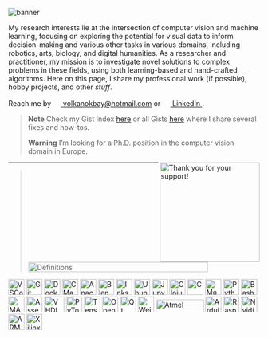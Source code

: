 ![banner](https://github.com/volkbay/volkbay/assets/97564250/6b71872c-371c-4b09-bcb3-44060d98ac1a)

My research interests lie at the intersection of computer vision and machine learning, focusing on exploring the potential for visual data to inform decision-making and various other tasks in various domains, including robotics, arts, biology, and digital humanities. As a researcher and practitioner, my mission is to investigate novel solutions to complex problems in these fields, using both learning-based and hand-crafted algorithms. Here on this page, I share my professional work (if possible), hobby projects, and other _stuff_.

Reach me by [<img height="16" width="16" src="https://cdn.simpleicons.org/microsoftoutlook/0078D4" /> volkanokbay@hotmail.com](mailto:volkanokbay@hotmail.com) or [<img height="16" width="16" src="https://cdn.simpleicons.org/linkedin/0A66C2" /> LinkedIn ](https://www.linkedin.com/in/volkbay/).
>**Note** Check my Gist Index [here](https://gist.github.com/volkbay/bb258b95413b48b81433da3608d7b230) or all Gists [here](https://gist.github.com/volkbay) where I share several fixes and how-tos.
>
>**Warning** I’m looking for a Ph.D. position in the computer vision domain in Europe.
>
><a href="https://www.buymeacoffee.com/volkbay"><img align="right" title="Thank you for your support!" width="200" src="https://user-images.githubusercontent.com/97564250/236645446-64c0d612-29b7-4ce8-97ba-2e8be3161f80.png"><a/>
---
><img align='middle' title="Definitions" height="20" width="360" src="https://github.com/volkbay/volkbay/assets/97564250/ab6f6723-4180-4f13-bff5-50e3dcc50894" />
  
<p>
  <img title="VSCode" height="32" width="32" src="https://cdn.simpleicons.org/visualstudiocode/maroon" />
  <img title="Git" height="32" width="32" src="https://cdn.simpleicons.org/git/maroon" />
  <img title="Docker" height="32" width="32" src="https://cdn.simpleicons.org/docker/maroon" />
  <img title="CMake" height="32" width="32" src="https://cdn.simpleicons.org/cmake/maroon" />
  <img title="Anaconda" height="32" width="32" src="https://cdn.simpleicons.org/anaconda/maroon" />
  <img title="Blender" height="32" width="32" src="https://cdn.simpleicons.org/blender/maroon" />
  <img title="Inkscape" height="32" width="32" src="https://cdn.simpleicons.org/inkscape/maroon" />
  <img title="Ubuntu" height="32" width="32" src="https://cdn.simpleicons.org/ubuntu/maroon" />
  <img title="Jupyter" height="32" width="32" src="https://cdn.simpleicons.org/jupyter/maroon" />
  <img title="Clojure" height="32" width="32" src="https://cdn.simpleicons.org/clojure/olive" />
  <img title="C" height="32" width="32" src="https://cdn.simpleicons.org/c/olive" />
  <img title="Modern C++" height="32" width="32" src="https://cdn.simpleicons.org/cplusplus/olive" />  
  <img title="Python3" height="32" width="32" src="https://cdn.simpleicons.org/python/olive" />
  <img title="Bash" height="32" width="32" src="https://cdn.simpleicons.org/gnubash/olive" />
  <img title="MATLAB" height="32" width="32" src="https://user-images.githubusercontent.com/97564250/232603423-38939a19-c763-47e1-aca2-f36d733d0ba8.png" />
  <img title="Assembly" height="32" width="32" src="https://user-images.githubusercontent.com/97564250/233400265-16fd1b73-4a19-4a5f-bb5b-2bedb6302415.png" />
  <img title="VHDL" height="32" width="40" src="https://user-images.githubusercontent.com/97564250/232612061-b902de71-a9b1-4a37-b728-e1219cb25809.png" />
  <img title="PyTorch" height="32" width="32" src="https://cdn.simpleicons.org/pytorch/teal" />
  <img title="Tensorflow" height="32" width="32" src="https://cdn.simpleicons.org/tensorflow/teal" />
  <img title="OpenCV" height="32" width="32" src="https://cdn.simpleicons.org/opencv/teal" />
  <img title="Qt" height="32" width="32" src="https://cdn.simpleicons.org/qt/teal" />
  <img title="Weights & Biases" height="32" width="32" src="https://cdn.simpleicons.org/weightsandbiases/teal" />
  <img align='bottom' title="Atmel" height="26" width="96" src="https://github.com/volkbay/volkbay/assets/97564250/0327114f-4804-4018-9179-fe001dfeea4b"/>
  <img title="Arduino" height="32" width="32" src="https://cdn.simpleicons.org/arduino/chocolate" />
  <img title="Rasperry Pi" height="32" width="32" src="https://cdn.simpleicons.org/raspberrypi/chocolate" />
  <img title="Nvidia Jetson" height="32" width="32" src="https://cdn.simpleicons.org/nvidia/chocolate" />
  <img title="ARM" height="32" width="32" src="https://cdn.simpleicons.org/arm/chocolate" />
  <img title="Xilinx FPGA" height="32" width="32" src="https://cdn.simpleicons.org/xilinx/chocolate" />
</p>
